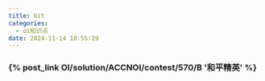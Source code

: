 ```yaml
---
title: bit
categories:
  - oi知识点
date: 2024-11-14 18:55:19
---
```


### {% post_link OI/solution/ACCNOI/contest/570/B '和平精英' %}